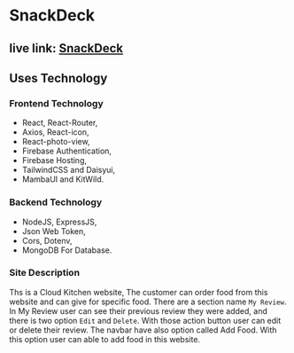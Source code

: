 # SnackDeck

## live link: [SnackDeck](https://snackdeck-a569c.web.app/)

## Uses Technology

### Frontend Technology 
- React, React-Router,
- Axios, React-icon,
- React-photo-view,
- Firebase Authentication,
- Firebase Hosting,
- TailwindCSS and Daisyui,
- MambaUI and KitWild.

### Backend Technology
- NodeJS, ExpressJS,
- Json Web Token,
- Cors, Dotenv,
- MongoDB For Database.

### Site Description

Ths is a Cloud Kitchen website, The customer can order food from this website and can give for specific food. There are a section name `My Review`. In My Review user can see their previous review they were added, and there is two option `Edit` and `Delete`. With those action button user can edit or delete their review. The navbar have also option called Add Food. With this option user can able to add food in this website.